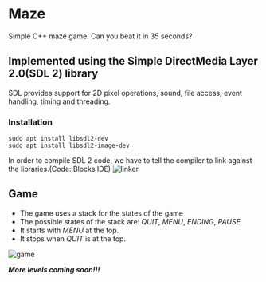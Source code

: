 # Maze

Simple C++ maze game. Can you beat it in 35 seconds?

## Implemented using the Simple DirectMedia Layer 2.0(SDL 2) library
SDL provides support for 2D pixel operations, sound, file access, event handling, timing and threading.

### Installation
```
sudo apt install libsdl2-dev
sudo apt install libsdl2-image-dev
```
In order to compile SDL 2 code, we have to tell the compiler to link against the libraries.(Code::Blocks IDE)
![linker](https://user-images.githubusercontent.com/44977942/110235525-22e18300-7f39-11eb-9a1e-2c9621d33c80.png)


## Game

* The game uses a stack for the states of the game
* The possible states of the stack are: *QUIT*, *MENU*, *ENDING*, *PAUSE*
* It starts with *MENU* at the top.
* It stops when *QUIT* is at the top.

![game](https://user-images.githubusercontent.com/44977942/110235791-a5b70d80-7f3a-11eb-9ad6-c24188838cd2.png)

***More levels coming soon!!!***
